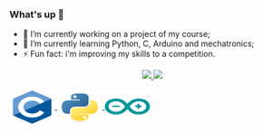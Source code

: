 ### What's up 👋

<!--
**HelkerVonMises/HelkerVonMises** is a ✨ _special_ ✨ repository because its `README.md` (this file) appears on your GitHub profile.
-->

- 🔭 I’m currently working on a project of my course;
- 🌱 I’m currently learning Python, C, Arduino and mechatronics;
- ⚡ Fun fact: i'm improving my skills to a competition.

<div align="center">
  <a href="https://github.com/HelkerVonMises">
  <img height="150em" src="https://github-readme-stats.vercel.app/api?username=HelkerVonMises&show_icons=true&theme=dark&include_all_commits=true&count_private=true"/>
  <img height="150em" src="https://github-readme-stats.vercel.app/api/top-langs/?username=HelkerVonMises&layout=compact&langs_count=7&theme=dark"/>
</div>
<div style="display: inline_block"><br>
  <img align="center" alt="Helker-C" height="60" width="80" src="https://raw.githubusercontent.com/devicons/devicon/master/icons/c/c-original.svg">
  <img align="center" alt="Helker-Python" height="60" width="80" src="https://raw.githubusercontent.com/devicons/devicon/master/icons/python/python-original.svg">
  <img align="center" alt="Helker-Arduino" height="60" width="80" src="https://raw.githubusercontent.com/devicons/devicon/master/icons/arduino/arduino-original.svg">
</div>
  
  ##

